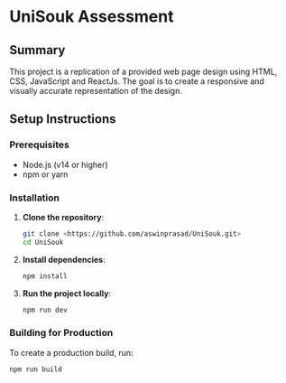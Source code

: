 # UniSouk Assessment

## Summary

This project is a replication of a provided web page design using HTML, CSS, JavaScript and ReactJs. The goal is to create a responsive and visually accurate representation of the design.

## Setup Instructions

### Prerequisites

- Node.js (v14 or higher)
- npm or yarn

### Installation

1. **Clone the repository**:

   ```sh
   git clone <https://github.com/aswinprasad/UniSouk.git>
   cd UniSouk
   ```

2. **Install dependencies**:

   ```sh
   npm install
   ```

3. **Run the project locally**:
   ```sh
   npm run dev
   ```

### Building for Production

To create a production build, run:

```sh
npm run build
```
